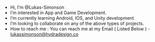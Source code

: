 - Hi, I’m @Lukas-Simonson
- I’m interested in App and Game Development.
- I’m currently learning Android, IOS, and Unity development.
- I’m looking to collaborate on any of the above types of projects.
- How to reach me : You can reach me at my Email ( Listed Below )
                    - lukassimonson@hydradesign.co

